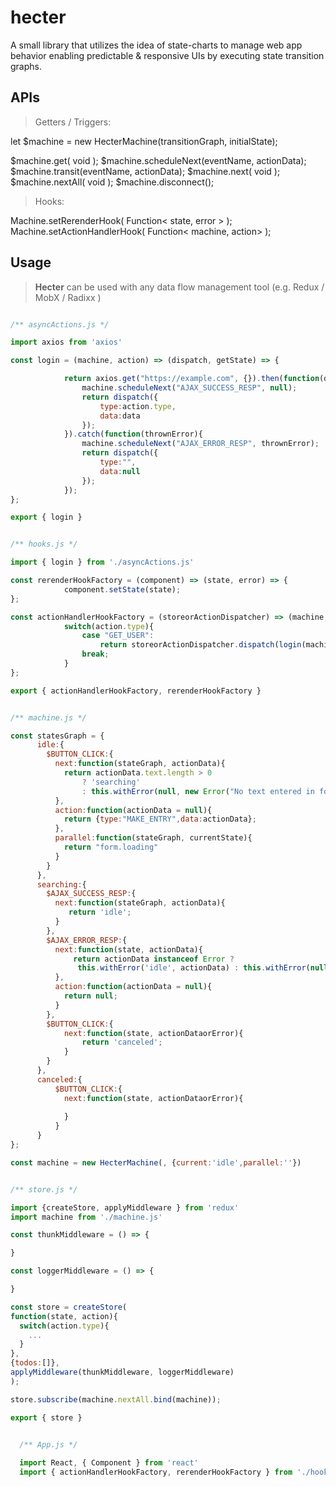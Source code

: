 # hecter
A small library that utilizes the idea of state-charts to manage web app behavior enabling predictable &amp; responsive UIs by executing state transition graphs.

## APIs

> Getters / Triggers: 

let $machine = new HecterMachine(transitionGraph, initialState);

$machine.get( void );
$machine.scheduleNext(eventName, actionData);
$machine.transit(eventName, actionData);
$machine.next( void );
$machine.nextAll( void );
$machine.disconnect();

> Hooks:

Machine.setRerenderHook( Function< state, error > );
Machine.setActionHandlerHook( Function< machine, action> );

## Usage

> **Hecter** can be used with any data flow management tool (e.g. Redux / MobX / Radixx )


```js

/** asyncActions.js */

import axios from 'axios'

const login = (machine, action) => (dispatch, getState) => {

			return axios.get("https://example.com", {}).then(function(data){
				machine.scheduleNext("AJAX_SUCCESS_RESP", null);
				return dispatch({
					type:action.type,
					data:data
				});
			}).catch(function(thrownError){
				machine.scheduleNext("AJAX_ERROR_RESP", thrownError);
				return dispatch({
					type:"",
					data:null
				});
			});
};

export { login }
```

```js

/** hooks.js */

import { login } from './asyncActions.js'

const rerenderHookFactory = (component) => (state, error) => {
			component.setState(state);
};

const actionHandlerHookFactory = (storeorActionDispatcher) => (machine, action) => {
			switch(action.type){
				case "GET_USER":
					return storeorActionDispatcher.dispatch(login(machine, action));
				break;
			}
};

export { actionHandlerHookFactory, rerenderHookFactory }
```

```js

/** machine.js */

const statesGraph = {
      idle:{
        $BUTTON_CLICK:{
          next:function(stateGraph, actionData){
            return actionData.text.length > 0 
                ? 'searching' 
                : this.withError(null, new Error("No text entered in form..."));
          },
          action:function(actionData = null){
            return {type:"MAKE_ENTRY",data:actionData};
          },
          parallel:function(stateGraph, currentState){
            return "form.loading"
          }
        }
      },
      searching:{
        $AJAX_SUCCESS_RESP:{
          next:function(stateGraph, actionData){
             return 'idle';
          }
        },
        $AJAX_ERROR_RESP:{
          next:function(state, actionData){
              return actionData instanceof Error ?
               this.withError('idle', actionData) : this.withError(null, new Error("Invalid transition..."));
          },
          action:function(actionData = null){
            return null;
          }
        },
        $BUTTON_CLICK:{
            next:function(state, actionDataorError){
                return 'canceled';
            }
        }
      },
      canceled:{
          $BUTTON_CLICK:{
            next:function(state, actionDataorError){
            
            }
          }
      }
};

const machine = new HecterMachine(, {current:'idle',parallel:''})
```

```js

/** store.js */

import {createStore, applyMiddleware } from 'redux'
import machine from './machine.js'

const thunkMiddleware = () => {

}

const loggerMiddleware = () => {

}

const store = createStore(
function(state, action){
  switch(action.type){
    ...
  }
},
{todos:[]},
applyMiddleware(thunkMiddleware, loggerMiddleware)
);

store.subscribe(machine.nextAll.bind(machine));

export { store }

```

```js

  /** App.js */
  
  import React, { Component } from 'react'
  import { actionHandlerHookFactory, rerenderHookFactory } from './hooks.js'
  
  
```
